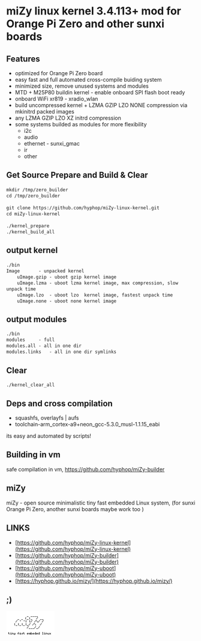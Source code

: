 # miZy linux kernel 3.4.113+ mod for Orange Pi Zero and other sunxi boards 

## Features

* optimized for Orange Pi Zero board
* easy fast and full automated cross-compile buiding system
* minimized size, remove unused systems and modules
* MTD + M25P80 buildin kernel - enable onboard SPI flash boot ready
* onboard WiFi xr819 - xradio_wlan
* build uncompressed kernel + LZMA GZIP LZO NONE compression via mkinitrd packed images
* any LZMA GZIP LZO XZ initrd compression
* some systems builded as modules for more flexibility
    * i2c 
    * audio
    * ethernet - sunxi_gmac
    * ir 
    * other
    
## Get Source Prepare and Build & Clear

    mkdir /tmp/zero_builder
    cd /tmp/zero_builder

    git clone https://github.com/hyphop/miZy-linux-kernel.git
    cd miZy-linux-kernel

    ./kernel_prepare
    ./kernel_build_all

## output kernel

    ./bin
	Image		- unpacked kernel 
        uImage.gzip	- uboot gzip kernel image
        uImage.lzma	- uboot lzma kernel image, max compression, slow unpack time
        uImage.lzo	- uboot lzo  kernel image, fastest unpack time 
        uImage.none	- uboot none kernel image

## output modules

    ./bin
	modules		- full 
	modules.all	- all in one dir
	modules.links	- all in one dir symlinks

## Clear

    ./kernel_clear_all

## Deps and cross compilation

* squashfs, overlayfs | aufs
* toolchain-arm_cortex-a9+neon_gcc-5.3.0_musl-1.1.15_eabi

its easy and automated by scripts!

## Building in vm

safe compilation in vm, https://github.com/hyphop/miZy-builder

## miZy 
 
miZy - open source minimalistic tiny fast embedded Linux system, (for sunxi Orange Pi Zero, another sunxi boards maybe work too )

## LINKS

- [https://github.com/hyphop/miZy-linux-kernel](https://github.com/hyphop/miZy-linux-kernel)
- [https://github.com/hyphop/miZy-builder](https://github.com/hyphop/miZy-builder)
- [https://github.com/hyphop/miZy-uboot](https://github.com/hyphop/miZy-uboot)
- [https://hyphop.github.io/mizy/](https://hyphop.github.io/mizy/)

## ;)

![miZy](pics/miZy.logo.bw128x64x2.png)
